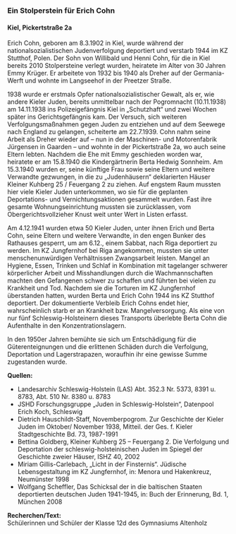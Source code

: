 ### Ein Stolperstein für Erich Cohn
#### Kiel, Pickertstraße 2a

Erich Cohn, geboren am 8.3.1902 in Kiel, wurde während der nationalsozialistischen Judenverfolgung deportiert
und verstarb 1944 im KZ Stutthof, Polen. Der Sohn von Willibald und Henni Cohn, für die in Kiel bereits 2010 Stolpersteine verlegt wurden, heiratete im Alter von 30 Jahren Emmy Krüger. Er arbeitete von 1932 bis 1940 als Dreher auf der Germania-Werft und wohnte im Langseehof in der Preetzer Straße.

1938 wurde er erstmals Opfer nationalsozialistischer Gewalt, als er, wie andere Kieler Juden, bereits unmittelbar nach der Pogromnacht (10.11.1938) am 14.11.1938
ins Polizeigefängnis Kiel in „Schutzhaft“ und zwei Wochen später ins Gerichtsgefängnis kam. Der Versuch,
sich weiteren Verfolgungsmaßnahmen gegen Juden
zu entziehen und auf dem Seewege nach England zu gelangen, scheiterte am 22.7.1939. Cohn nahm seine Arbeit als Dreher wieder auf – nun in der Maschinen- und Motorenfabrik Jürgensen in Gaarden – und wohnte in der Pickertstraße 2a, wo auch seine Eltern lebten. Nachdem die Ehe mit Emmy geschieden worden war, heiratete er am 15.8.1940 die Kindergärtnerin Berta Hedwig Sonnheim. Am 15.3.1940 wurden er, seine künftige Frau sowie seine Eltern und weitere Verwandte gezwungen, in die zu „Judenhäusern“ deklarierten Häuser Kleiner Kuhberg 25 / Feuergang 2 zu ziehen. Auf engstem Raum mussten hier viele Kieler Juden unterkommen, wo sie für die geplanten Deportations- und Vernichtungsaktionen gesammelt wurden. Fast ihre gesamte Wohnungseinrichtung mussten sie zurücklassen, vom Obergerichtsvollzieher Knust weit unter Wert in Listen erfasst.

Am 4.12.1941 wurden etwa 50 Kieler Juden, unter ihnen Erich und Berta Cohn, seine Eltern und weitere Verwandte, in den engen Bunker des Rathauses gesperrt, um am 6.12., einem Sabbat, nach Riga deportiert zu werden. Im KZ Jungfernhof bei Riga angekommen, mussten sie unter menschenunwürdigen Verhältnissen Zwangsarbeit leisten. Mangel an Hygiene, Essen, Trinken und Schlaf in Kombination mit tagelanger schwerer körperlicher Arbeit und Misshandlungen durch die Wachmannschaften machten den Gefangenen schwer zu schaffen und führten bei vielen zu Krankheit und Tod. Nachdem sie die Torturen im KZ Jungfernhof überstanden hatten, wurden Berta und Erich Cohn 1944 ins KZ Stutthof deportiert. Der dokumentierte Verbleib Erich Cohns endet hier, wahrscheinlich starb er an Krankheit bzw. Mangelversorgung. Als eine von nur fünf Schleswig-Holsteinern dieses Transports überlebte Berta Cohn die Aufenthalte in den Konzentrationslagern.

In den 1950er Jahren bemühte sie sich um Entschädigung für die Güterenteignungen und die erlittenen Schäden durch die Verfolgung, Deportation und Lagerstrapazen, woraufhin ihr eine gewisse Summe zugestanden wurde.

**Quellen:**
- Landesarchiv Schleswig-Holstein (LAS) Abt. 352.3 Nr. 5373, 8391 u. 8783, Abt. 510 Nr. 8380 u. 8783
- JSHD Forschungsgruppe „Juden in Schleswig-Holstein“, Datenpool Erich Koch, Schleswig
- Dietrich Hauschildt-Staff, Novemberpogrom. Zur Geschichte der Kieler Juden im Oktober/ November 1938, Mitteil. der Ges. f. Kieler Stadtgeschichte Bd. 73, 1987-1991
- Bettina Goldberg, Kleiner Kuhberg 25 – Feuergang 2. Die Verfolgung und Deportation der schleswig-holsteinischen Juden im Spiegel der Geschichte zweier Häuser, ISHZ 40, 2002
- Miriam Gillis-Carlebach, „Licht in der Finsternis“. Jüdische Lebensgestaltung im KZ Jungfernhof, in: Menora und Hakenkreuz, Neumünster 1998
- Wolfgang Scheffler, Das Schicksal der in die baltischen Staaten deportierten deutschen Juden 1941-1945, in: Buch der Erinnerung, Bd. 1, München 2008

**Recherchen/Text:**  
Schülerinnen und Schüler der Klasse 12d des Gymnasiums Altenholz